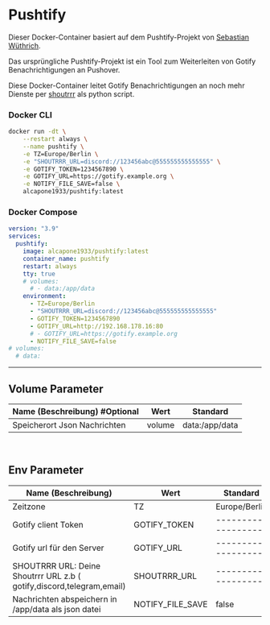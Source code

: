 # Pushtify

Dieser Docker-Container basiert auf dem Pushtify-Projekt von [Sebastian Wüthrich](https://github.com/sebw/pushtify).

Das ursprüngliche Pushtify-Projekt ist ein Tool zum Weiterleiten von Gotify Benachrichtigungen an Pushover.

Diese Docker-Container leitet Gotify Benachrichtigungen an noch mehr Dienste per [shoutrrr](https://containrrr.dev/shoutrrr/latest/services/overview/) als python script.

### Docker CLI

```bash
docker run -dt \
    --restart always \
    --name pushtify \
    -e TZ=Europe/Berlin \
    -e "SHOUTRRR_URL=discord://123456abc@555555555555555" \
    -e GOTIFY_TOKEN=1234567890 \
    -e GOTIFY_URL=https://gotify.example.org \
    -e NOTIFY_FILE_SAVE=false \
    alcapone1933/pushtify:latest

```

### Docker Compose
```yaml
version: "3.9"
services:
  pushtify:
    image: alcapone1933/pushtify:latest
    container_name: pushtify
    restart: always
    tty: true
    # volumes:
      # - data:/app/data
    environment:
      - TZ=Europe/Berlin
      - "SHOUTRRR_URL=discord://123456abc@555555555555555"
      - GOTIFY_TOKEN=1234567890
      - GOTIFY_URL=http://192.168.178.16:80
      # - GOTIFY_URL=https://gotify.example.org
      - NOTIFY_FILE_SAVE=false
# volumes:
  # data:
```
* * *

## Volume Parameter

| Name (Beschreibung) #Optional | Wert    | Standard       |
| ----------------------------- | ------- | -------------- |
| Speicherort Json Nachrichten  | volume  | data:/app/data |

&nbsp;

## Env Parameter

| Name (Beschreibung)                                                   | Wert              | Standard           | Beispiel                            |
| --------------------------------------------------------------------- | ----------------- | ------------------ | ----------------------------------- |
| Zeitzone                                                              | TZ                | Europe/Berlin      | Europe/Berlin                       |
| Gotify client Token                                                   | GOTIFY_TOKEN      | ------------------ | 1234567890                          |
| Gotify url für den Server                                             | GOTIFY_URL        | ------------------ | http://192.168.178.16:80            |
| SHOUTRRR URL: Deine Shoutrrr URL z.b ( gotify,discord,telegram,email) | SHOUTRRR_URL      | ------------------ | discord://123456abc@555555555555555 |
| Nachrichten abspeichern in /app/data als json datei                   | NOTIFY_FILE_SAVE  | false              | false oder true                     |
